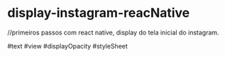 # display-instagram-reacNative


//primeiros passos com react native, display do tela inicial do instagram. 

#text
#view
#displayOpacity
#styleSheet
